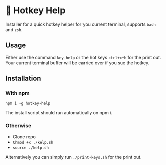 # 🔑 Hotkey Help

Installer for a quick hotkey helper for you current terminal, supports `bash` and `zsh`.

## Usage

Either use the command `key-help` or the hot keys `ctrl+x+h` for the print out. Your current terminal buffer will be carried over if you sue the hotkey.

## Installation

### With npm

`npm i -g hotkey-help`

The install script should run automatically on npm i.

### Otherwise

- Clone repo
- `Chmod +x ./kelp.sh`
- `source ./kelp.sh`

Alternatively you can simply run `./print-keys.sh` for the print out.
